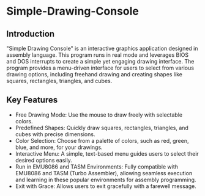 # Simple-Drawing-Console
## Introduction
"Simple Drawing Console" is an interactive graphics application designed in assembly language. This program runs in real mode and leverages BIOS and DOS interrupts to create a simple yet engaging drawing interface. The program provides a menu-driven interface for users to select from various drawing options, including freehand drawing and creating shapes like squares, rectangles, triangles, and cubes.

## Key Features

- Free Drawing Mode: Use the mouse to draw freely with selectable colors.
- Predefined Shapes: Quickly draw squares, rectangles, triangles, and cubes with precise dimensions.
- Color Selection: Choose from a palette of colors, such as red, green, blue, and more, for your drawings.
- Interactive Menu: A simple, text-based menu guides users to select their desired options easily.
- Run in EMU8086 and TASM Environments: Fully compatible with EMU8086 and TASM (Turbo Assembler), allowing seamless execution and learning in these popular environments for assembly programming.
- Exit with Grace: Allows users to exit gracefully with a farewell message.
